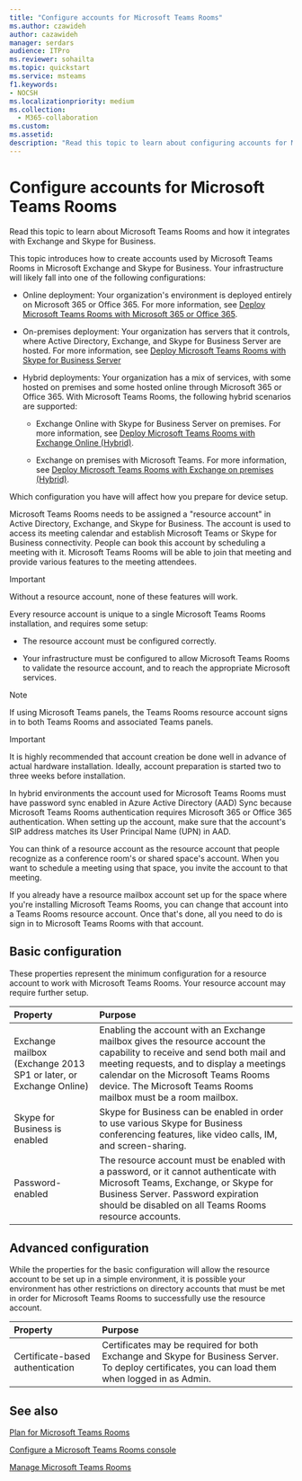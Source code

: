 ```yaml
---
title: "Configure accounts for Microsoft Teams Rooms"
ms.author: czawideh
author: cazawideh
manager: serdars
audience: ITPro
ms.reviewer: sohailta
ms.topic: quickstart
ms.service: msteams
f1.keywords:
- NOCSH
ms.localizationpriority: medium
ms.collection: 
  - M365-collaboration
ms.custom: 
ms.assetid: 
description: "Read this topic to learn about configuring accounts for Microsoft Teams Rooms in Exchange and Skype for Business."
---
```


# Configure accounts for Microsoft Teams Rooms
 
Read this topic to learn about Microsoft Teams Rooms and how it integrates with Exchange and Skype for Business.
  
This topic introduces how to create accounts used by Microsoft Teams Rooms in Microsoft Exchange and Skype for Business. Your infrastructure will likely fall into one of the following configurations:
  
- Online deployment: Your organization's environment is deployed entirely on Microsoft 365 or Office 365. For more information, see [Deploy Microsoft Teams Rooms with Microsoft 365 or Office 365](with-office-365.md).
    
- On-premises deployment: Your organization has servers that it controls, where Active Directory, Exchange, and Skype for Business Server are hosted. For more information, see [Deploy Microsoft Teams Rooms with Skype for Business Server](with-skype-for-business-server-2015.md)
    
- Hybrid deployments: Your organization has a mix of services, with some hosted on premises and some hosted online through Microsoft 365 or Office 365. With Microsoft Teams Rooms, the following hybrid scenarios are supported:
    
  - Exchange Online with Skype for Business Server on premises. For more information, see [Deploy Microsoft Teams Rooms with Exchange Online (Hybrid)](with-exchange-online.md).
    
  - Exchange on premises with Microsoft Teams. For more information, see [Deploy Microsoft Teams Rooms with Exchange on premises (Hybrid)](with-exchange-on-premises.md).
    
Which configuration you have will affect how you prepare for device setup.
  
Microsoft Teams Rooms needs to be assigned a "resource account" in Active Directory, Exchange, and Skype for Business. The account is used to access its meeting calendar and establish Microsoft Teams or Skype for Business connectivity. People can book this account by scheduling a meeting with it. Microsoft Teams Rooms will be able to join that meeting and provide various features to the meeting attendees.
  
> [!IMPORTANT]
> Without a resource account, none of these features will work. 
  
Every resource account is unique to a single Microsoft Teams Rooms installation, and requires some setup:
  
- The resource account must be configured correctly.
    
- Your infrastructure must be configured to allow Microsoft Teams Rooms to validate the resource account, and to reach the appropriate Microsoft services.

> [!NOTE] 
> If using Microsoft Teams panels, the Teams Rooms resource account signs in to both Teams Rooms and associated Teams panels.
    
> [!IMPORTANT]
> It is highly recommended that account creation be done well in advance of actual hardware installation. Ideally, account preparation is started two to three weeks before installation.
> 

In hybrid environments the account used for Microsoft Teams Rooms must have password sync enabled in Azure Active Directory (AAD) Sync because Microsoft Teams Rooms authentication requires Microsoft 365 or Office 365 authentication. When setting up the account, make sure that the account's SIP address matches its User Principal Name (UPN) in AAD. 
  
You can think of a resource account as the resource account that people recognize as a conference room's or shared space's account. When you want to schedule a meeting using that space, you invite the account to that meeting.
  
If you already have a resource mailbox account set up for the space where you're installing Microsoft Teams Rooms, you can change that account into a Teams Rooms resource account. Once that's done, all you need to do is sign in to Microsoft Teams Rooms with that account.
  
## Basic configuration

These properties represent the minimum configuration for a resource account to work with Microsoft Teams Rooms. Your resource account may require further setup.
  
|**Property**|**Purpose**|
|:-----|:-----|
|Exchange mailbox (Exchange 2013 SP1 or later, or Exchange Online)  <br/> |Enabling the account with an Exchange mailbox gives the resource account the capability to receive and send both mail and meeting requests, and to display a meetings calendar on the Microsoft Teams Rooms device. The Microsoft Teams Rooms mailbox must be a room mailbox.  <br/> |
|Skype for Business is enabled  <br/> |Skype for Business can be enabled in order to use various Skype for Business conferencing features, like video calls, IM, and screen-sharing.  <br/> |
|Password-enabled  <br/> |The resource account must be enabled with a password, or it cannot authenticate with Microsoft Teams, Exchange, or Skype for Business Server. Password expiration should be disabled on all Teams Rooms resource accounts.   <br/> |
   
## Advanced configuration

While the properties for the basic configuration will allow the resource account to be set up in a simple environment, it is possible your environment has other restrictions on directory accounts that must be met in order for Microsoft Teams Rooms to successfully use the resource account.
  
|**Property**|**Purpose**|
|:-----|:-----|
|Certificate-based authentication  <br/> |Certificates may be required for both Exchange and Skype for Business Server. To deploy certificates, you can load them when logged in as Admin.  <br/> |
  
## See also

[Plan for Microsoft Teams Rooms](rooms-plan.md)
  
[Configure a Microsoft Teams Rooms console](console.md)
  
[Manage Microsoft Teams Rooms](rooms-manage.md)
